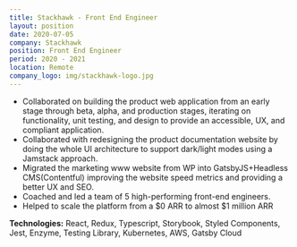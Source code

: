 ```yaml
---
title: Stackhawk - Front End Engineer
layout: position
date: 2020-07-05
company: Stackhawk
position: Front End Engineer 
period: 2020 - 2021
location: Remote
company_logo: img/stackhawk-logo.jpg
---
```

- Collaborated on building the product web application from an early stage through beta, alpha, and production stages, iterating on functionality, unit testing, and design to provide an accessible, UX, and compliant application.
- Collaborated with redesigning the product documentation website by doing the whole UI architecture to support dark/light modes using a Jamstack approach.
- Migrated the marketing www website from WP into GatsbyJS+Headless CMS(Contentful) improving the website speed metrics and providing a better UX and SEO.
- Coached and led a team of 5 high-performing front-end engineers.
- Helped to scale the platform from a $0 ARR to almost $1 million ARR

**Technologies:** React, Redux, Typescript, Storybook, Styled Components, Jest, Enzyme, Testing Library, Kubernetes, AWS, Gatsby Cloud 
